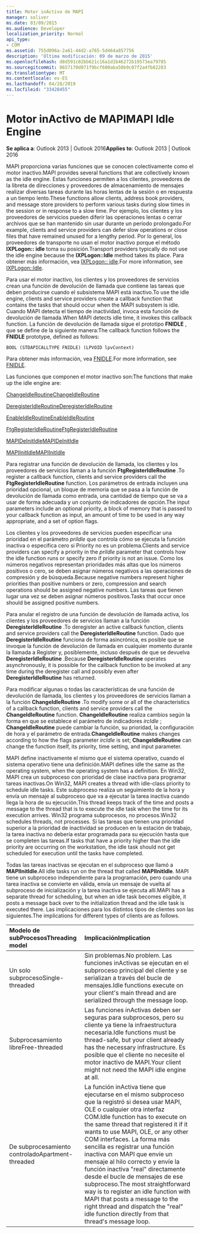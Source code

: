 ```yaml
---
title: Motor inActivo de MAPI
manager: soliver
ms.date: 03/09/2015
ms.audience: Developer
localization_priority: Normal
api_type:
- COM
ms.assetid: 755d096a-2a61-44d2-a765-5d464a857756
description: 'Última modificación: 09 de marzo de 2015'
ms.openlocfilehash: d8d591c02bb621c16a1d1b46272b19573ea79785
ms.sourcegitcommit: 8657170d071f9bcf680aba50b9c07f2a4fb82283
ms.translationtype: MT
ms.contentlocale: es-ES
ms.lasthandoff: 04/28/2019
ms.locfileid: "33428455"
---
```

# <a name="mapi-idle-engine"></a><span data-ttu-id="fa0ea-103">Motor inActivo de MAPI</span><span class="sxs-lookup"><span data-stu-id="fa0ea-103">MAPI Idle Engine</span></span>

  
  
<span data-ttu-id="fa0ea-104">**Se aplica a**: Outlook 2013 | Outlook 2016</span><span class="sxs-lookup"><span data-stu-id="fa0ea-104">**Applies to**: Outlook 2013 | Outlook 2016</span></span> 
  
<span data-ttu-id="fa0ea-105">MAPI proporciona varias funciones que se conocen colectivamente como el motor inactivo.</span><span class="sxs-lookup"><span data-stu-id="fa0ea-105">MAPI provides several functions that are collectively known as the idle engine.</span></span> <span data-ttu-id="fa0ea-106">Estas funciones permiten a los clientes, proveedores de la libreta de direcciones y proveedores de almacenamiento de mensajes realizar diversas tareas durante las horas lentas de la sesión o en respuesta a un tiempo lento.</span><span class="sxs-lookup"><span data-stu-id="fa0ea-106">These functions allow clients, address book providers, and message store providers to perform various tasks during slow times in the session or in response to a slow time.</span></span> <span data-ttu-id="fa0ea-107">Por ejemplo, los clientes y los proveedores de servicios pueden diferir las operaciones lentas o cerrar archivos que se han mantenido sin usar durante un período prolongado.</span><span class="sxs-lookup"><span data-stu-id="fa0ea-107">For example, clients and service providers can defer slow operations or close files that have remained unused for a lengthy period.</span></span> <span data-ttu-id="fa0ea-108">Por lo general, los proveedores de transporte no usan el motor inactivo porque el método **IXPLogon:: idle** toma su posición.</span><span class="sxs-lookup"><span data-stu-id="fa0ea-108">Transport providers typically do not use the idle engine because the **IXPLogon::Idle** method takes its place.</span></span> <span data-ttu-id="fa0ea-109">Para obtener más información, vea [IXPLogon:: idle](ixplogon-idle.md).</span><span class="sxs-lookup"><span data-stu-id="fa0ea-109">For more information, see [IXPLogon::Idle](ixplogon-idle.md).</span></span>
  
<span data-ttu-id="fa0ea-110">Para usar el motor inactivo, los clientes y los proveedores de servicios crean una función de devolución de llamada que contiene las tareas que deben producirse cuando el subsistema MAPI está inactivo.</span><span class="sxs-lookup"><span data-stu-id="fa0ea-110">To use the idle engine, clients and service providers create a callback function that contains the tasks that should occur when the MAPI subsystem is idle.</span></span> <span data-ttu-id="fa0ea-111">Cuando MAPI detecta el tiempo de inactividad, invoca esta función de devolución de llamada.</span><span class="sxs-lookup"><span data-stu-id="fa0ea-111">When MAPI detects idle time, it invokes this callback function.</span></span> <span data-ttu-id="fa0ea-112">La función de devolución de llamada sigue el prototipo **FNIDLE** , que se define de la siguiente manera:</span><span class="sxs-lookup"><span data-stu-id="fa0ea-112">The callback function follows the **FNIDLE** prototype, defined as follows:</span></span> 
  
 `BOOL (STDAPICALLTYPE FNIDLE) (LPVOID lpvContext)`
  
<span data-ttu-id="fa0ea-113">Para obtener más información, vea [FNIDLE](fnidle.md).</span><span class="sxs-lookup"><span data-stu-id="fa0ea-113">For more information, see [FNIDLE](fnidle.md).</span></span>
  
<span data-ttu-id="fa0ea-114">Las funciones que componen el motor inactivo son:</span><span class="sxs-lookup"><span data-stu-id="fa0ea-114">The functions that make up the idle engine are:</span></span>
  
[<span data-ttu-id="fa0ea-115">ChangeIdleRoutine</span><span class="sxs-lookup"><span data-stu-id="fa0ea-115">ChangeIdleRoutine</span></span>](changeidleroutine.md)
  
[<span data-ttu-id="fa0ea-116">DeregisterIdleRoutine</span><span class="sxs-lookup"><span data-stu-id="fa0ea-116">DeregisterIdleRoutine</span></span>](deregisteridleroutine.md)
  
[<span data-ttu-id="fa0ea-117">EnableIdleRoutine</span><span class="sxs-lookup"><span data-stu-id="fa0ea-117">EnableIdleRoutine</span></span>](enableidleroutine.md)
  
[<span data-ttu-id="fa0ea-118">FtgRegisterIdleRoutine</span><span class="sxs-lookup"><span data-stu-id="fa0ea-118">FtgRegisterIdleRoutine</span></span>](ftgregisteridleroutine.md)
  
[<span data-ttu-id="fa0ea-119">MAPIDeInitIdle</span><span class="sxs-lookup"><span data-stu-id="fa0ea-119">MAPIDeInitIdle</span></span>](mapideinitidle.md)
  
[<span data-ttu-id="fa0ea-120">MAPIInitIdle</span><span class="sxs-lookup"><span data-stu-id="fa0ea-120">MAPIInitIdle</span></span>](mapiinitidle.md)
  
<span data-ttu-id="fa0ea-121">Para registrar una función de devolución de llamada, los clientes y los proveedores de servicios llaman a la función **FtgRegisterIdleRoutine** .</span><span class="sxs-lookup"><span data-stu-id="fa0ea-121">To register a callback function, clients and service providers call the **FtgRegisterIdleRoutine** function.</span></span> <span data-ttu-id="fa0ea-122">Los parámetros de entrada incluyen una prioridad opcional, un bloque de memoria que se pasa a la función de devolución de llamada como entrada, una cantidad de tiempo que se va a usar de forma adecuada y un conjunto de indicadores de opción.</span><span class="sxs-lookup"><span data-stu-id="fa0ea-122">The input parameters include an optional priority, a block of memory that is passed to your callback function as input, an amount of time to be used in any way appropriate, and a set of option flags.</span></span> 
  
<span data-ttu-id="fa0ea-123">Los clientes y los proveedores de servicios pueden especificar una prioridad en el parámetro _priIdle_ que controla cómo se ejecuta la función inactiva o especifica cero si Priority no es un problema.</span><span class="sxs-lookup"><span data-stu-id="fa0ea-123">Clients and service providers can specify a priority in the  _priIdle_ parameter that controls how the idle function runs or specify zero if priority is not an issue.</span></span> <span data-ttu-id="fa0ea-124">Como los números negativos representan prioridades más altas que los números positivos o cero, se deben asignar números negativos a las operaciones de compresión y de búsqueda.</span><span class="sxs-lookup"><span data-stu-id="fa0ea-124">Because negative numbers represent higher priorities than positive numbers or zero, compression and search operations should be assigned negative numbers.</span></span> <span data-ttu-id="fa0ea-125">Las tareas que tienen lugar una vez se deben asignar números positivos.</span><span class="sxs-lookup"><span data-stu-id="fa0ea-125">Tasks that occur once should be assigned positive numbers.</span></span> 
  
<span data-ttu-id="fa0ea-126">Para anular el registro de una función de devolución de llamada activa, los clientes y los proveedores de servicios llaman a la función **DeregisterIdleRoutine** .</span><span class="sxs-lookup"><span data-stu-id="fa0ea-126">To deregister an active callback function, clients and service providers call the **DeregisterIdleRoutine** function.</span></span> <span data-ttu-id="fa0ea-127">Dado que **DeregisterIdleRoutine** funciona de forma asincrónica, es posible que se invoque la función de devolución de llamada en cualquier momento durante la llamada a Register y, posiblemente, incluso después de que se devuelva **DeregisterIdleRoutine** .</span><span class="sxs-lookup"><span data-stu-id="fa0ea-127">Because **DeregisterIdleRoutine** operates asynchronously, it is possible for the callback function to be invoked at any time during the deregister call and possibly even after **DeregisterIdleRoutine** has returned.</span></span> 
  
<span data-ttu-id="fa0ea-128">Para modificar algunas o todas las características de una función de devolución de llamada, los clientes y los proveedores de servicios llaman a la función **ChangeIdleRoutine** .</span><span class="sxs-lookup"><span data-stu-id="fa0ea-128">To modify some or all of the characteristics of a callback function, clients and service providers call the **ChangeIdleRoutine** function.</span></span> <span data-ttu-id="fa0ea-129">**ChangeIdleRoutine** realiza cambios según la forma en que se establece el parámetro de indicadores _ircIdle_ ; **ChangeIdleRoutine** puede cambiar la función, su prioridad, la configuración de hora y el parámetro de entrada.</span><span class="sxs-lookup"><span data-stu-id="fa0ea-129">**ChangeIdleRoutine** makes changes according to how the flags parameter  _ircIdle_ is set; **ChangeIdleRoutine** can change the function itself, its priority, time setting, and input parameter.</span></span> 
  
<span data-ttu-id="fa0ea-130">MAPI define inactivamente el mismo que el sistema operativo, cuando el sistema operativo tiene una definición.</span><span class="sxs-lookup"><span data-stu-id="fa0ea-130">MAPI defines idle the same as the operating system, when the operating system has a definition.</span></span> <span data-ttu-id="fa0ea-131">En Win32, MAPI crea un subproceso con prioridad de clase inactiva para programar tareas inactivas.</span><span class="sxs-lookup"><span data-stu-id="fa0ea-131">On Win32, MAPI creates a thread with idle-class priority to schedule idle tasks.</span></span> <span data-ttu-id="fa0ea-132">Este subproceso realiza un seguimiento de la hora y envía un mensaje al subproceso que va a ejecutar la tarea inactiva cuando llega la hora de su ejecución.</span><span class="sxs-lookup"><span data-stu-id="fa0ea-132">This thread keeps track of the time and posts a message to the thread that is to execute the idle task when the time for its execution arrives.</span></span> <span data-ttu-id="fa0ea-133">Win32 programa subprocesos, no procesos.</span><span class="sxs-lookup"><span data-stu-id="fa0ea-133">Win32 schedules threads, not processes.</span></span> <span data-ttu-id="fa0ea-134">Si las tareas que tienen una prioridad superior a la prioridad de inactividad se producen en la estación de trabajo, la tarea inactiva no debería estar programada para su ejecución hasta que se completen las tareas.</span><span class="sxs-lookup"><span data-stu-id="fa0ea-134">If tasks that have a priority higher than the idle priority are occurring on the workstation, the idle task should not get scheduled for execution until the tasks have completed.</span></span> 
  
<span data-ttu-id="fa0ea-135">Todas las tareas inactivas se ejecutan en el subproceso que llamó a **MAPIInitIdle**.</span><span class="sxs-lookup"><span data-stu-id="fa0ea-135">All idle tasks run on the thread that called **MAPIInitIdle**.</span></span> <span data-ttu-id="fa0ea-136">MAPI tiene un subproceso independiente para la programación, pero cuando una tarea inactiva se convierte en válida, envía un mensaje de vuelta al subproceso de inicialización y la tarea inactiva se ejecuta allí.</span><span class="sxs-lookup"><span data-stu-id="fa0ea-136">MAPI has a separate thread for scheduling, but when an idle task becomes eligible, it posts a message back over to the initialization thread and the idle task is executed there.</span></span> <span data-ttu-id="fa0ea-137">Las implicaciones para los distintos tipos de clientes son las siguientes.</span><span class="sxs-lookup"><span data-stu-id="fa0ea-137">The implications for different types of clients are as follows.</span></span>
  
|<span data-ttu-id="fa0ea-138">**Modelo de subProcesos**</span><span class="sxs-lookup"><span data-stu-id="fa0ea-138">**Threading model**</span></span>|<span data-ttu-id="fa0ea-139">**Implicación**</span><span class="sxs-lookup"><span data-stu-id="fa0ea-139">**Implication**</span></span>|
|:-----|:-----|
|<span data-ttu-id="fa0ea-140">Un solo subproceso</span><span class="sxs-lookup"><span data-stu-id="fa0ea-140">Single-threaded</span></span>  <br/> |<span data-ttu-id="fa0ea-141">Sin problemas.</span><span class="sxs-lookup"><span data-stu-id="fa0ea-141">No problem.</span></span> <span data-ttu-id="fa0ea-142">Las funciones inActivas se ejecutan en el subproceso principal del cliente y se serializan a través del bucle de mensajes.</span><span class="sxs-lookup"><span data-stu-id="fa0ea-142">Idle functions execute on your client's main thread and are serialized through the message loop.</span></span>  <br/> |
|<span data-ttu-id="fa0ea-143">Subprocesamiento libre</span><span class="sxs-lookup"><span data-stu-id="fa0ea-143">Free-threaded</span></span>  <br/> |<span data-ttu-id="fa0ea-144">Las funciones inActivas deben ser seguras para subprocesos, pero su cliente ya tiene la infraestructura necesaria.</span><span class="sxs-lookup"><span data-stu-id="fa0ea-144">Idle functions must be thread-safe, but your client already has the necessary infrastructure.</span></span> <span data-ttu-id="fa0ea-145">Es posible que el cliente no necesite el motor inactivo de MAPI.</span><span class="sxs-lookup"><span data-stu-id="fa0ea-145">Your client might not need the MAPI idle engine at all.</span></span>  <br/> |
|<span data-ttu-id="fa0ea-146">De subprocesamiento controlado</span><span class="sxs-lookup"><span data-stu-id="fa0ea-146">Apartment-threaded</span></span>  <br/> |<span data-ttu-id="fa0ea-147">La función inActiva tiene que ejecutarse en el mismo subproceso que la registró si desea usar MAPI, OLE o cualquier otra interfaz COM.</span><span class="sxs-lookup"><span data-stu-id="fa0ea-147">Idle function has to execute on the same thread that registered it if it wants to use MAPI, OLE, or any other COM interfaces.</span></span> <span data-ttu-id="fa0ea-148">La forma más sencilla es registrar una función inactiva con MAPI que envíe un mensaje al hilo correcto y envíe la función inactiva "real" directamente desde el bucle de mensajes de ese subproceso.</span><span class="sxs-lookup"><span data-stu-id="fa0ea-148">The most straightforward way is to register an idle function with MAPI that posts a message to the right thread and dispatch the "real" idle function directly from that thread's message loop.</span></span>  <br/> |
   

